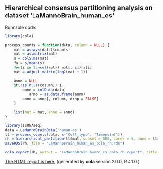 
## Hierarchical consensus partitioning analysis on dataset 'LaMannoBrain_human_es'

Runnable code:

```r
library(cola)

process_counts = function(data, column = NULL) {
    mat = assays(data)$counts
    mat = as.matrix(mat)
    s = colSums(mat)
    fa = s/mean(s)
    for(i in 1:ncol(mat)) mat[, i]/fa[i]
    mat = adjust_matrix(log2(mat + 1))

    anno = NULL
    if(!is.null(column)) {
        anno = colData(data)
           anno = as.data.frame(anno)
        anno = anno[, column, drop = FALSE]
    }

    list(mat = mat, anno = anno)
}

library(scRNAseq)
data = LaMannoBrainData('human-es')
lt = process_counts(data, c("Cell_type", "Timepoint"))
rh = hierarchical_partition(lt$mat, subset = 500, cores = 4, anno = lt$anno)
saveRDS(rh, file = "LaMannoBrain_human_es_cola_rh.rds")

cola_report(rh, output = "LaMannoBrain_human_es_cola_rh_report", title = "cola Report for Hierarchical Partitioning - 'LaMannoBrain_human_es'")
```

[The HTML report is here.](https://cola-rh.github.io/LaMannoBrain_human_es/LaMannoBrain_human_es_cola_rh_report/cola_hc.html) (generated by __cola__ version 2.0.0, R 4.1.0.)

